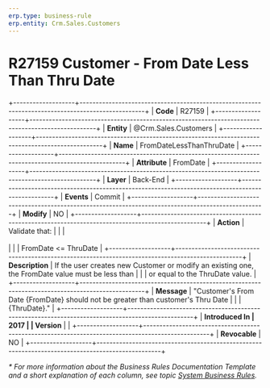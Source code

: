 ```yaml
---
erp.type: business-rule
erp.entity: Crm.Sales.Customers
---
```


# R27159 Customer - From Date Less Than Thru Date
+-------------------+--------------------------------------------------------------------------------------------------+
| **Code**          | R27159                                                                                           |
+-------------------+--------------------------------------------------------------------------------------------------+
| **Entity**        | @Crm.Sales.Customers                                                                             |
+-------------------+--------------------------------------------------------------------------------------------------+
| **Name**          | FromDateLessThanThruDate                                                                         |
+-------------------+--------------------------------------------------------------------------------------------------+
| **Attribute**     | FromDate                                                                                         |
+-------------------+--------------------------------------------------------------------------------------------------+
| **Layer**         | Back-End                                                                                         |
+-------------------+--------------------------------------------------------------------------------------------------+
| **Events**        | Commit                                                                                           |
+-------------------+--------------------------------------------------------------------------------------------------+
| **Modify**        | NO                                                                                               |
+-------------------+--------------------------------------------------------------------------------------------------+
| **Action**        | Validate that:                                                                                   |
|                   | <br/><br/>                                                                                       |
|                   | FromDate \<= ThruDate                                                                            |
+-------------------+--------------------------------------------------------------------------------------------------+
| **Description**   | If the user creates new Customer or modify an existing one, the FromDate value must be less than |
|                   | or equal to the ThruDate value.                                                                  |
+-------------------+--------------------------------------------------------------------------------------------------+
| **Message**       | \"Customer\'s From Date {FromDate} should not be greater than customer\'s Thru Date              |
|                   | {ThruDate}.\"                                                                                    |
+-------------------+--------------------------------------------------------------------------------------------------+
| **Introduced In   | 2017                                                                                             |
| Version**         |                                                                                                  |
+-------------------+--------------------------------------------------------------------------------------------------+
| **Revocable**     | NO                                                                                               |
+-------------------+--------------------------------------------------------------------------------------------------+

*\* For more information about the Business Rules Documentation Template and a short explanation of each column, see
topic [System Business Rules](../templates/template-description-system-business-rules.md).*
